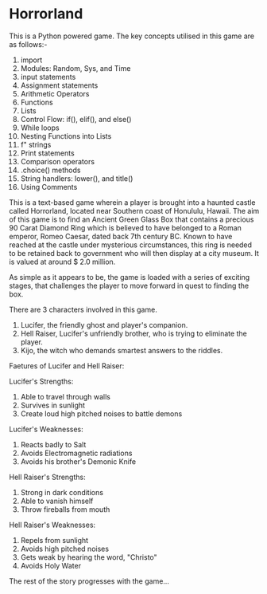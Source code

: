 # Horrorland
This is a Python powered game. The key concepts utilised in this game are as follows:-

1) import
2) Modules: Random, Sys, and Time
3) input statements
4) Assignment statements
5) Arithmetic Operators
6) Functions
7) Lists
8) Control Flow: if(), elif(), and else()
9) While loops
10) Nesting Functions into Lists 
11) f" strings
12) Print statements
13) Comparison operators
14) .choice() methods
15) String handlers: lower(), and title()
16) Using Comments

This is a text-based game wherein a player is brought into a haunted castle called Horrorland, located near Southern coast of Honululu, Hawaii. The aim of this game is to find an Ancient Green Glass Box that contains a precious 90 Carat Diamond Ring which is believed to have belonged to a Roman emperor, Romeo Caesar, dated back 7th century BC. Known to have reached at the castle under mysterious circumstances, this ring is needed to be retained back to government who will then display at a city museum. It is valued at around $ 2.0 million. 

As simple as it appears to be, the game is loaded with a series of exciting stages, that challenges the player to move forward in quest to finding the box.

There are 3 characters involved in this game.

1) Lucifer, the friendly ghost and player's companion.
2) Hell Raiser, Lucifer's unfriendly brother, who is trying to eliminate the player. 
3) Kijo, the witch who demands smartest answers to the riddles.

Faetures of Lucifer and Hell Raiser:

Lucifer's Strengths:

1)   Able to travel through walls
2)  Survives in sunlight
3) Create loud high pitched noises to battle demons

Lucifer's Weaknesses:

1)   Reacts badly to Salt
2)  Avoids Electromagnetic radiations
3) Avoids his brother's Demonic Knife

Hell Raiser's Strengths:

1)   Strong in dark conditions
2)  Able to vanish himself
3) Throw fireballs from mouth

Hell Raiser's Weaknesses:

1)   Repels from sunlight
2)  Avoids high pitched noises
3) Gets weak by hearing the word, "Christo"
4)  Avoids Holy Water

The rest of the story progresses with the game...
